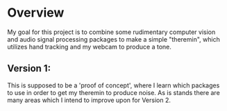 # Overview

My goal for this project is to combine some rudimentary computer vision and 
audio signal processing packages to make a simple "theremin", which utilizes 
hand tracking and my webcam to produce a tone.  

## Version 1:

This is supposed to be a 'proof of concept', where I learn which packages to use 
in order to get my theremin to produce noise. As is stands there are many areas which I intend
to improve upon for Version 2. 
